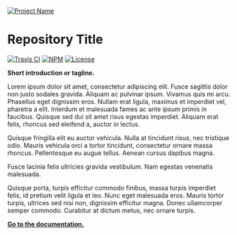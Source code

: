 [![Project Name](https://cdn.rawgit.com/kieranpotts/rootfiles/prod/docs/img/logo.svg)](https://www.example.com/)
# Repository Title

[![Travis CI](https://img.shields.io/travis/rust-lang/rust.svg?style=flat-square)](https://travis-ci.org/rust-lang/rust)
[![NPM](https://img.shields.io/npm/v/npm.svg?style=flat-square&label=latest)](https://www.npmjs.com/package/npm)
[![License](https://img.shields.io/github/license/mashape/apistatus.svg?style=flat-square)](LICENSE.txt)

**Short introduction or tagline.**

Lorem ipsum dolor sit amet, consectetur adipiscing elit. Fusce sagittis dolor non justo sodales gravida. Aliquam ac pulvinar ipsum. Vivamus quis mi arcu. Phasellus eget dignissim eros. Nullam erat ligula, maximus et imperdiet vel, pharetra a elit. Interdum et malesuada fames ac ante ipsum primis in faucibus. Quisque sed dui sit amet risus egestas imperdiet. Aliquam erat felis, rhoncus sed eleifend a, auctor in lectus. 

Quisque fringilla elit eu auctor vehicula. Nulla at tincidunt risus, nec tristique odio. Mauris vehicula orci a tortor tincidunt, consectetur ornare massa rhoncus. Pellentesque eu augue tellus. Aenean cursus dapibus magna. 

Fusce lacinia felis ultricies gravida vestibulum. Nam egestas venenatis malesuada.

Quisque porta, turpis efficitur commodo finibus, massa turpis imperdiet felis, id pretium velit ligula et leo. Nunc eget malesuada eros. Mauris tortor turpis, ultrices sed nisi non, dignissim efficitur magna. Donec ullamcorper semper commodo. Curabitur at dictum metus, nec ornare turpis. 

**[Go to the documentation.](docs/)**

